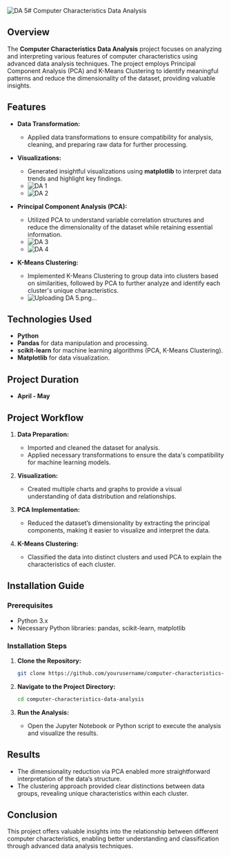 ![DA 5](https://github.com/user-attachments/assets/0526539f-0589-4603-af23-a0703ce316ff)# Computer Characteristics Data Analysis

## Overview

The **Computer Characteristics Data Analysis** project focuses on analyzing and interpreting various features of computer characteristics using advanced data analysis techniques. The project employs Principal Component Analysis (PCA) and K-Means Clustering to identify meaningful patterns and reduce the dimensionality of the dataset, providing valuable insights.

## Features

- **Data Transformation:**
  - Applied data transformations to ensure compatibility for analysis, cleaning, and preparing raw data for further processing.
  
- **Visualizations:**
  - Generated insightful visualizations using **matplotlib** to interpret data trends and highlight key findings.
  - ![DA 1](https://github.com/user-attachments/assets/136db438-504f-42df-b1ff-d557b1a801a9)
  - ![DA 2](https://github.com/user-attachments/assets/c6a0899a-b963-4147-a2b0-0d5aee9a3c0f)



- **Principal Component Analysis (PCA):**
  - Utilized PCA to understand variable correlation structures and reduce the dimensionality of the dataset while retaining essential information.
  - ![DA 3](https://github.com/user-attachments/assets/3dfaaa65-9ea6-4114-96dd-392e6fb8e65f)
  - ![DA 4](https://github.com/user-attachments/assets/690cc7e7-ef2f-4453-ae1e-51a9d94ee2d4)



- **K-Means Clustering:**
  - Implemented K-Means Clustering to group data into clusters based on similarities, followed by PCA to further analyze and identify each cluster's unique characteristics.
  - ![Uploading DA 5.png…]()



## Technologies Used

- **Python**
- **Pandas** for data manipulation and processing.
- **scikit-learn** for machine learning algorithms (PCA, K-Means Clustering).
- **Matplotlib** for data visualization.

## Project Duration

- **April - May**

## Project Workflow

1. **Data Preparation:**
   - Imported and cleaned the dataset for analysis.
   - Applied necessary transformations to ensure the data's compatibility for machine learning models.

2. **Visualization:**
   - Created multiple charts and graphs to provide a visual understanding of data distribution and relationships.

3. **PCA Implementation:**
   - Reduced the dataset’s dimensionality by extracting the principal components, making it easier to visualize and interpret the data.

4. **K-Means Clustering:**
   - Classified the data into distinct clusters and used PCA to explain the characteristics of each cluster.

## Installation Guide

### Prerequisites

- Python 3.x
- Necessary Python libraries: pandas, scikit-learn, matplotlib

### Installation Steps

1. **Clone the Repository:**
   ```bash
   git clone https://github.com/yourusername/computer-characteristics-data-analysis.git
   ```

2. **Navigate to the Project Directory:**
   ```bash
   cd computer-characteristics-data-analysis
   ```

3. **Run the Analysis:**
   - Open the Jupyter Notebook or Python script to execute the analysis and visualize the results.

## Results

- The dimensionality reduction via PCA enabled more straightforward interpretation of the data’s structure.
- The clustering approach provided clear distinctions between data groups, revealing unique characteristics within each cluster.

## Conclusion

This project offers valuable insights into the relationship between different computer characteristics, enabling better understanding and classification through advanced data analysis techniques.
